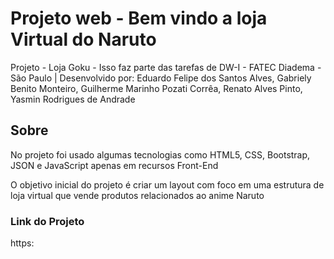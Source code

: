 # Projeto web -  Bem vindo a loja Virtual do Naruto
Projeto - Loja Goku - Isso faz parte das tarefas de DW-I - FATEC Diadema - São Paulo |  Desenvolvido por: Eduardo Felipe dos Santos Alves, Gabriely Benito Monteiro, Guilherme Marinho Pozati Corrêa, Renato Alves Pinto, Yasmin Rodrigues de Andrade

## Sobre
No projeto foi usado algumas tecnologias como HTML5, CSS, Bootstrap, JSON e JavaScript apenas em recursos Front-End
    
O objetivo inicial do projeto é criar um layout com foco em uma estrutura de loja virtual que vende produtos relacionados ao anime Naruto

### Link do Projeto
https:
